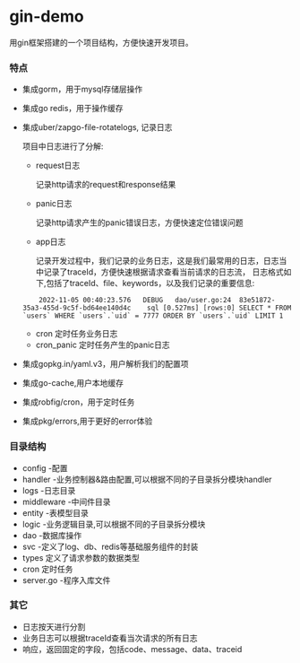 # gin-demo
用gin框架搭建的一个项目结构，方便快速开发项目。

### 特点

- 集成gorm，用于mysql存储层操作

- 集成go redis，用于操作缓存

- 集成uber/zapgo-file-rotatelogs, 记录日志

  项目中日志进行了分解:

  - request日志  

    记录http请求的request和response结果

  - panic日志

    记录http请求产生的panic错误日志，方便快速定位错误问题

  - app日志

    记录开发过程中，我们记录的业务日志，这是我们最常用的日志，日志当中记录了traceId，方便快速根据请求查看当前请求的日志流，
    日志格式如下,包括了traceId、file、keywords，以及我们记录的重要信息:
    
  ```shell
      2022-11-05 00:40:23.576	DEBUG	dao/user.go:24	83e51872-35a3-455d-9c5f-bd64ee140d4c	sql	[0.527ms] [rows:0] SELECT * FROM `users` WHERE `users`.`uid` = 7777 ORDER BY `users`.`uid` LIMIT 1

  ```
  - cron 定时任务业务日志
  - cron_panic 定时任务产生的panic日志

- 集成gopkg.in/yaml.v3，用户解析我们的配置项
- 集成go-cache,用户本地缓存
- 集成robfig/cron，用于定时任务
- 集成pkg/errors,用于更好的error体验

### 目录结构

- config -配置
- handler -业务控制器&路由配置,可以根据不同的子目录拆分模块handler
- logs -日志目录
- middleware -中间件目录
- entity -表模型目录
- logic -业务逻辑目录,可以根据不同的子目录拆分模块
- dao -数据库操作
- svc -定义了log、db、redis等基础服务组件的封装
- types 定义了请求参数的数据类型
- cron 定时任务
- server.go -程序入库文件

### 其它

- 日志按天进行分割
- 业务日志可以根据traceId查看当次请求的所有日志
- 响应，返回固定的字段，包括code、message、data、traceid